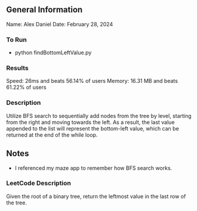 ## General Information
Name: Alex Daniel
Date: February 28, 2024

### To Run
- python findBottomLeftValue.py

### Results
Speed: 26ms and beats 56.14% of users
Memory: 16.31 MB and beats 61.22% of users

### Description
Utilize BFS search to sequentially add nodes from the tree by level, starting from the right and moving towards the left. As a result, the last value appended to the list will represent the bottom-left value, which can be returned at the end of the while loop.

## Notes
- I referenced my maze app to remember how BFS search works.

### LeetCode Description
Given the root of a binary tree, return the leftmost value in the last row of the tree.
